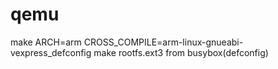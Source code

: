 # qemu
make ARCH=arm CROSS_COMPILE=arm-linux-gnueabi- vexpress_defconfig
make rootfs.ext3 from busybox(defconfig)
